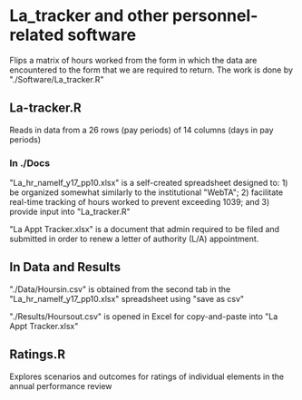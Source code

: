 # La_tracker and other personnel-related software

Flips a matrix of hours worked from the form in which the data are encountered to 
the form that we are required to return. The work is done by "./Software/La_tracker.R"

## La-tracker.R

Reads in data from a 26 rows (pay periods) of 14 columns (days in pay periods)


### In ./Docs
"La_hr_namelf_y17_pp10.xlsx" is a self-created spreadsheet designed to: 1) be
organized somewhat similarly to the institutional "WebTA"; 2) facilitate 
real-time tracking of hours worked to prevent exceeding 1039; and 3) provide
input into "La_tracker.R"

"La Appt Tracker.xlsx" is a document that admin required to be filed and submitted
in order to renew a letter of authority (L/A) appointment.

## In Data and Results

"./Data/Hoursin.csv" is obtained from the second tab in the "La_hr_namelf_y17_pp10.xlsx"
spreadsheet using "save as csv"

"./Results/Hoursout.csv" is opened in Excel for copy-and-paste into "La Appt Tracker.xlsx"

## Ratings.R

Explores scenarios and outcomes for ratings of individual elements in the
annual performance review
